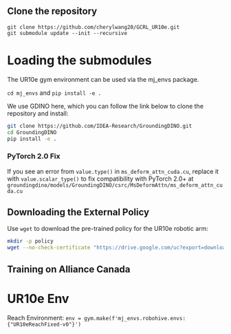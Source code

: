 ## Clone the repository

```
git clone https://github.com/cherylwang20/GCRL_UR10e.git
git submodule update --init --recursive
```

# Loading the submodules

The UR10e gym environment can be used via the mj_envs package. 

`cd mj_envs` and `pip install -e .`

We use GDINO here, which you can follow the link below to clone the repository and install:

```bash
git clone https://github.com/IDEA-Research/GroundingDINO.git
cd GroundingDINO
pip install -e .
```
### PyTorch 2.0 Fix

If you see an error from `value.type()` in `ms_deform_attn_cuda.cu`, replace it with `value.scalar_type()` to fix compatibility with PyTorch 2.0+ at `groundingdino/models/GroundingDINO/csrc/MsDeformAttn/ms_deform_attn_cuda.cu`


## Downloading the External Policy

Use `wget` to download the pre-trained policy for the UR10e robotic arm:

```bash
mkdir -p policy
wget --no-check-certificate "https://drive.google.com/uc?export=download&id=1wKpIUVp2kXvf_Lq1VV7aKIoERLOS6QtW" -O policy/baseline.zip

```

## Training on Alliance Canada



# UR10e Env
Reach Environment: `env = gym.make(f'mj_envs.robohive.envs:{"UR10eReachFixed-v0"}')`
